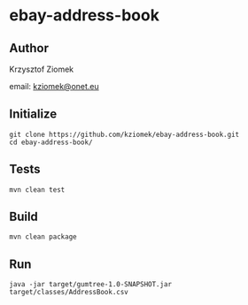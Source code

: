 # ebay-address-book

## Author

Krzysztof Ziomek

email: kziomek@onet.eu

## Initialize

    git clone https://github.com/kziomek/ebay-address-book.git
    cd ebay-address-book/

## Tests

    mvn clean test

## Build

    mvn clean package

## Run

    java -jar target/gumtree-1.0-SNAPSHOT.jar target/classes/AddressBook.csv
